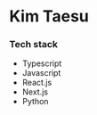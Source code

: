 <h1>Kim Taesu</h1>

<h3>Tech stack</h3>
<ul>
  <li>Typescript</li>
  <li>Javascript</li>
  <li>React.js</li>
  <li>Next.js</li>
  <li>Python</li>
</ul>
